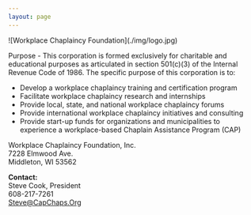 ```yaml
---
layout: page
---
```


<div id="logo">![Workplace Chaplaincy Foundation](./img/logo.jpg)</div>

Purpose - This corporation is formed exclusively for charitable and educational purposes as articulated in section 501(c)(3) of the Internal Revenue Code of 1986. The specific purpose of this corporation is to:

- Develop a workplace chaplaincy training and certification program
- Facilitate workplace chaplaincy research and internships
- Provide local, state, and national workplace chaplaincy forums
- Provide international workplace chaplaincy initiatives and consulting
- Provide start-up funds for organizations and municipalities to experience a workplace-based Chaplain Assistance Program (CAP)

Workplace Chaplaincy Foundation, Inc.  
7228 Elmwood Ave.  
Middleton, WI 53562  

**Contact:**  
Steve Cook, President  
608-217-7261  
[Steve@CapChaps.Org](mailto:steve@capchaps.org)
